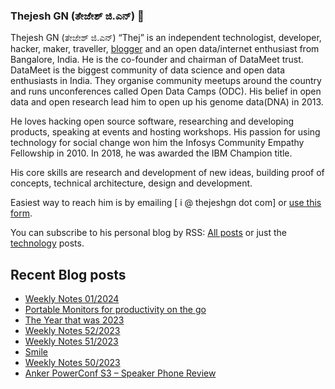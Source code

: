 ### Thejesh GN (ತೇಜೇಶ್ ಜಿ.ಎನ್) 👋

Thejesh GN (ತೇಜೇಶ್ ಜಿ.ಎನ್) “Thej” is an independent technologist, developer, hacker, maker, traveller, [blogger](https://thejeshgn.com/) and an open data/internet enthusiast from Bangalore, India. He is the co-founder and chairman of DataMeet trust. DataMeet is the biggest community of data science and open data enthusiasts in India. They organise community meetups around the country and runs unconferences called Open Data Camps (ODC). His belief in open data and open research lead him to open up his genome data(DNA) in 2013.

He loves hacking open source software, researching and developing products, speaking at events and hosting workshops. His passion for using technology for social change won him the Infosys Community Empathy Fellowship in 2010. In 2018, he was awarded the IBM Champion title.

His core skills are research and development of new ideas, building proof of concepts, technical architecture, design and development.

Easiest way to reach him is by emailing [ i @ thejeshgn dot com] or [use this form](https://thejeshgn.com/contact/).

You can subscribe to his personal blog by RSS: [All posts](https://feeds.thejeshgn.com/thejeshgn) or just the [technology](https://feeds.thejeshgn.com/technology) posts.

## Recent Blog posts
<!-- BLOG-POST-LIST:START -->
- [Weekly Notes 01/2024](https://thejeshgn.com/2024/01/05/weekly-notes-01-2024/)
- [Portable Monitors for productivity on the go](https://thejeshgn.com/2024/01/04/portable-monitors-for-productivity-on-the-go/)
- [The Year that was 2023](https://thejeshgn.com/2023/12/31/the-year-that-was-2023/)
- [Weekly Notes 52/2023](https://thejeshgn.com/2023/12/29/weekly-notes-52-2023/)
- [Weekly Notes 51/2023](https://thejeshgn.com/2023/12/22/weekly-notes-51-2023/)
- [Smile](https://thejeshgn.com/2023/12/20/smile/)
- [Weekly Notes 50/2023](https://thejeshgn.com/2023/12/15/weekly-notes-50-2023/)
- [Anker PowerConf S3 – Speaker Phone Review](https://thejeshgn.com/2023/12/14/anker-powerconf-s3-speaker-phone-review/)
<!-- BLOG-POST-LIST:END -->
